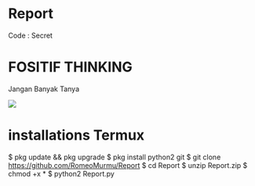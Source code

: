 # Report
Code : Secret

# FOSITIF THINKING
Jangan Banyak Tanya

<Img src="Stock/Report.png">

# installations Termux
$ pkg update && pkg upgrade
$ pkg install python2 git
$ git clone https://github.com/RomeoMurmu/Report
$ cd Report
$ unzip Report.zip
$ chmod +x *
$ python2 Report.py

